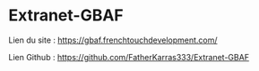 # Extranet-GBAF

Lien du site : https://gbaf.frenchtouchdevelopment.com/

Lien Github : https://github.com/FatherKarras333/Extranet-GBAF
